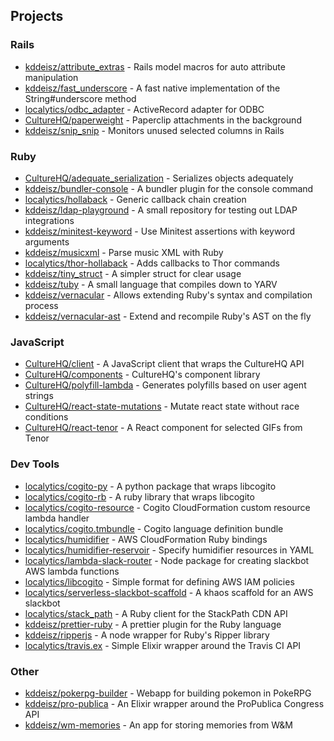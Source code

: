## Projects

### Rails

* [kddeisz/attribute_extras](https://github.com/kddeisz/attribute_extras) - Rails model macros for auto attribute manipulation
* [kddeisz/fast_underscore](https://github.com/kddeisz/fast_underscore) - A fast native implementation of the String#underscore method
* [localytics/odbc_adapter](https://github.com/localytics/odbc_adapter) - ActiveRecord adapter for ODBC
* [CultureHQ/paperweight](https://github.com/CultureHQ/paperweight) - Paperclip attachments in the background
* [kddeisz/snip_snip](https://github.com/kddeisz/snip_snip) - Monitors unused selected columns in Rails

### Ruby

* [CultureHQ/adequate_serialization](https://github.com/CultureHQ/adequate_serialization) - Serializes objects adequately
* [kddeisz/bundler-console](https://github.com/kddeisz/bundler-console) - A bundler plugin for the console command
* [localytics/hollaback](https://github.com/localytics/hollaback) - Generic callback chain creation
* [kddeisz/ldap-playground](https://github.com/kddeisz/ldap-playground) - A small repository for testing out LDAP integrations
* [kddeisz/minitest-keyword](https://github.com/kddeisz/minitest-keyword) - Use Minitest assertions with keyword arguments
* [kddeisz/musicxml](https://github.com/kddeisz/musicxml) - Parse music XML with Ruby
* [localytics/thor-hollaback](https://github.com/localytics/thor-hollaback) - Adds callbacks to Thor commands
* [kddeisz/tiny_struct](https://github.com/kddeisz/tiny_struct) - A simpler struct for clear usage
* [kddeisz/tuby](https://github.com/kddeisz/tuby) - A small language that compiles down to YARV
* [kddeisz/vernacular](https://github.com/kddeisz/vernacular) - Allows extending Ruby's syntax and compilation process
* [kddeisz/vernacular-ast](https://github.com/kddeisz/vernacular-ast) - Extend and recompile Ruby's AST on the fly

### JavaScript

* [CultureHQ/client](https://github.com/CultureHQ/client) - A JavaScript client that wraps the CultureHQ API
* [CultureHQ/components](https://github.com/CultureHQ/components) - CultureHQ's component library
* [CultureHQ/polyfill-lambda](https://github.com/CultureHQ/polyfill-lambda) - Generates polyfills based on user agent strings
* [CultureHQ/react-state-mutations](https://github.com/CultureHQ/react-state-mutations) - Mutate react state without race conditions
* [CultureHQ/react-tenor](https://github.com/CultureHQ/react-tenor) - A React component for selected GIFs from Tenor

### Dev Tools

* [localytics/cogito-py](https://github.com/localytics/cogito-py) - A python package that wraps libcogito
* [localytics/cogito-rb](https://github.com/localytics/cogito-rb) - A ruby library that wraps libcogito
* [localytics/cogito-resource](https://github.com/localytics/cogito-resource) - Cogito CloudFormation custom resource lambda handler
* [localytics/cogito.tmbundle](https://github.com/localytics/cogito.tmbundle) - Cogito language definition bundle
* [localytics/humidifier](https://github.com/localytics/humidifier) - AWS CloudFormation Ruby bindings
* [localytics/humidifier-reservoir](https://github.com/localytics/humidifier-reservoir) - Specify humidifier resources in YAML
* [localytics/lambda-slack-router](https://github.com/localytics/lambda-slack-router) - Node package for creating slackbot AWS lambda functions
* [localytics/libcogito](https://github.com/localytics/libcogito) - Simple format for defining AWS IAM policies
* [localytics/serverless-slackbot-scaffold](https://github.com/localytics/serverless-slackbot-scaffold) - A khaos scaffold for an AWS slackbot
* [localytics/stack_path](https://github.com/localytics/stack_path) - A Ruby client for the StackPath CDN API
* [kddeisz/prettier-ruby](https://github.com/kddeisz/prettier-ruby) - A prettier plugin for the Ruby language
* [kddeisz/ripperjs](https://github.com/kddeisz/ripperjs) - A node wrapper for Ruby's Ripper library
* [localytics/travis.ex](https://github.com/localytics/travis.ex) - Simple Elixir wrapper around the Travis CI API

### Other

* [kddeisz/pokerpg-builder](https://github.com/kddeisz/pokerpg-builder) - Webapp for building pokemon in PokeRPG
* [kddeisz/pro-publica](https://github.com/kddeisz/pro-publica) - An Elixir wrapper around the ProPublica Congress API
* [kddeisz/wm-memories](https://github.com/kddeisz/wm-memories) - An app for storing memories from W&amp;M
